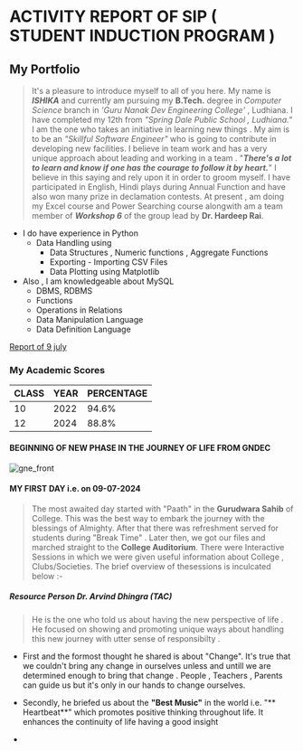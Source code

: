 # ACTIVITY REPORT OF SIP ( STUDENT INDUCTION PROGRAM )
## My Portfolio
> It's a pleasure to introduce myself to all of you here. My name is ***ISHIKA*** and currently am pursuing my **B.Tech.** degree in *Computer Science* branch in *'Guru Nanak Dev Engineering College'* , Ludhiana. I have completed my 12th from *"Spring Dale Public School , Ludhiana."* I am the one who takes an initiative in learning new things . My aim is to be an *"Skillful Software Engineer"* who is going to contribute in developing new facilities. I believe in team work and has a very unique approach about leading and working in a team . "***There's a lot to learn and know if one has the courage to follow it by heart.***" I believe in this saying and rely upon it in order to groom myself. I have participated in English, Hindi plays during Annual Function and have also won many prize in declamation contests. At present , am doing my Excel course and Power Searching course alongwith am a team member of ***Workshop 6*** of the group lead by **Dr. Hardeep Rai**.
* I do have experience in Python
  * Data Handling using
    * Data Structures , Numeric functions , Aggregate Functions
    * Exporting - Importing CSV Files
    * Data Plotting using Matplotlib
* Also , I am knowledgeable about MySQL
  * DBMS, RDBMS
  * Functions
  * Operations in Relations
  * Data Manipulation Language
  * Data Definition Language

[Report of 9 july](https://ishikacoder13.github.io/SIP-09-07-24.github.io/)
### My Academic Scores 

| CLASS | YEAR | PERCENTAGE |
|-------|------|------------|
| 10 | 2022 | 94.6% | 
| 12 | 2024 | 88.8% |
 
#### BEGINNING OF NEW PHASE IN THE JOURNEY OF LIFE FROM **GNDEC**
![gne_front](https://github.com/user-attachments/assets/56009dc6-d3c4-4b32-b143-e636892d0fcc)

#### **MY FIRST DAY i.e. on 09-07-2024**
> The most awaited day started with "Paath" in the **Gurudwara Sahib** of College. This was the best way to embark the journey with the blessings of Almighty. After that there was refreshment served for students during "Break Time" . Later then, we got our files and marched straight to the **College Auditorium**. There were Interactive Sessions in which we were given useful information about College , Clubs/Societies. The brief overview of thesessions is inculcated below :-
##### Resource Person Dr. Arvind Dhingra (TAC)
> He is the one who told us about having the new perspective of life . He focused on showing and promoting unique ways about handling this new journey with utter sense of responsibilty .
 * First and the formost thought he shared is about "Change". It's true that we couldn't bring any change in ourselves unless and untill we are determined enough to bring that change . People , Teachers , Parents can guide us but it's only in our hands to change ourselves.
 * Secondly, he briefed us about the **"Best Music"** in the world i.e. "** Heartbeat**" which promotes positive thinking throughout life. It enhances the continuity of life having a good insight 

 * 

  


































































































































































































































